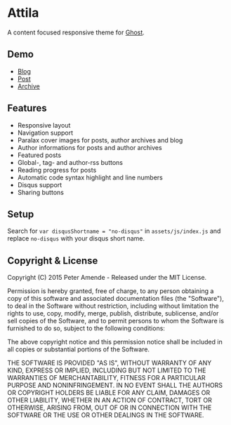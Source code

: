 # Attila

A content focused responsive theme for [Ghost](http://github.com/tryghost/ghost/).

## Demo

* [Blog](http://ghost-dev0.zutrinken.com/)
* [Post](http://ghost-dev0.zutrinken.com/post-demo/)
* [Archive](http://ghost-dev0.zutrinken.com/author/zutrinken/page/2/)

## Features

* Responsive layout
* Navigation support
* Paralax cover images for posts, author archives and blog
* Author informations for posts and author archives
* Featured posts
* Global-, tag- and author-rss buttons
* Reading progress for posts
* Automatic code syntax highlight and line numbers
* Disqus support
* Sharing buttons

## Setup

Search for `var disqusShortname = "no-disqus"` in `assets/js/index.js` and replace `no-disqus` with your disqus short name.

## Copyright & License

Copyright (C) 2015 Peter Amende - Released under the MIT License.

Permission is hereby granted, free of charge, to any person obtaining a copy of this software and associated documentation files (the "Software"), to deal in the Software without restriction, including without limitation the rights to use, copy, modify, merge, publish, distribute, sublicense, and/or sell copies of the Software, and to permit persons to whom the Software is furnished to do so, subject to the following conditions:

The above copyright notice and this permission notice shall be included in all copies or substantial portions of the Software.

THE SOFTWARE IS PROVIDED "AS IS", WITHOUT WARRANTY OF ANY KIND, EXPRESS OR IMPLIED, INCLUDING BUT NOT LIMITED TO THE WARRANTIES OF MERCHANTABILITY, FITNESS FOR A PARTICULAR PURPOSE AND
NONINFRINGEMENT. IN NO EVENT SHALL THE AUTHORS OR COPYRIGHT HOLDERS BE LIABLE FOR ANY CLAIM, DAMAGES OR OTHER LIABILITY, WHETHER IN AN ACTION OF CONTRACT, TORT OR OTHERWISE, ARISING FROM, OUT OF OR IN CONNECTION WITH THE SOFTWARE OR THE USE OR OTHER DEALINGS IN THE SOFTWARE.
